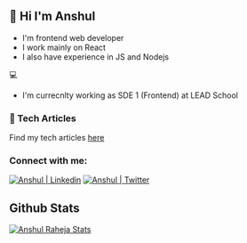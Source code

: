 ## :wave: Hi I'm Anshul  

- I'm frontend web developer 
- I work mainly on React 
- I also have experience in JS and Nodejs

:computer: 
- I'm currecnlty working as SDE 1 (Frontend) at LEAD School  

### :notebook_with_decorative_cover: Tech Articles 
Find my tech articles [here](https://dev.to/anshulraheja)

### Connect with me: 
[![Anshul | Linkedin](https://camo.githubusercontent.com/a80d00f23720d0bc9f55481cfcd77ab79e141606829cf16ec43f8cacc7741e46/68747470733a2f2f696d672e736869656c64732e696f2f62616467652f4c696e6b6564496e2d3030373742353f7374796c653d666f722d7468652d6261646765266c6f676f3d6c696e6b6564696e266c6f676f436f6c6f723d7768697465)](https://www.linkedin.com/in/anshul-raheja/)
[![Anshul | Twitter](https://camo.githubusercontent.com/938a5ddeca5aa917994fcdd63184a2de318a74073a336e7cd483a3e22ffbfdd0/68747470733a2f2f696d672e736869656c64732e696f2f62616467652f547769747465722d3030414345453f7374796c653d666f722d7468652d6261646765266c6f676f3d74776974746572266c6f676f436f6c6f723d7768697465)](https://twitter.com/anshulrahejaa)


## Github Stats
[![Anshul Raheja Stats](https://github-readme-stats.vercel.app/api?username=anshulraheja)](https://github.com/anuraghazra/github-readme-stats)


